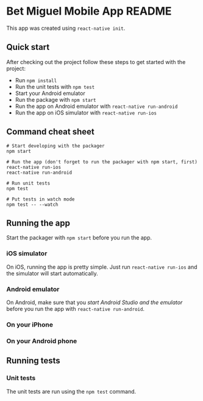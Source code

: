 # Bet Miguel Mobile App README

This app was created using `react-native init`.

## Quick start

After checking out the project follow these steps to get started with the project:

- Run `npm install`
- Run the unit tests with `npm test`
- Start your Android emulator
- Run the package with `npm start`
- Run the app on Android emulator with `react-native run-android`
- Run the app on iOS simulator with `react-native run-ios`

## Command cheat sheet 

    # Start developing with the packager
    npm start

    # Run the app (don't forget to run the packager with npm start, first)
    react-native run-ios
    react-native run-android

    # Run unit tests
    npm test

    # Put tests in watch mode
    npm test -- --watch

## Running the app

Start the packager with `npm start` before you run the app.

### iOS simulator

On iOS, running the app is pretty simple. Just run `react-native run-ios` and the simulator will start automatically.

### Android emulator

On Android, make sure that you _start Android Studio and the emulator_ before you run the app with
`react-native run-android`.

### On your iPhone

### On your Android phone

## Running tests

### Unit tests

The unit tests are run using the `npm test` command.



